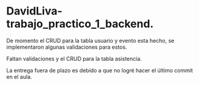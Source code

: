 ﻿# DavidLiva-trabajo_practico_1_backend.

De momento el CRUD para la tabla usuario y evento esta hecho, se implementaron algunas validaciones para estos.


Faltan validaciones y el CRUD para la tabla asistencia.


La entrega fuera de plazo es debido a que no logré hacer el último commit en el aula.
